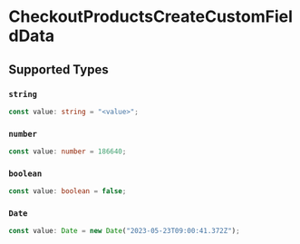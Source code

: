 # CheckoutProductsCreateCustomFieldData


## Supported Types

### `string`

```typescript
const value: string = "<value>";
```

### `number`

```typescript
const value: number = 186640;
```

### `boolean`

```typescript
const value: boolean = false;
```

### `Date`

```typescript
const value: Date = new Date("2023-05-23T09:00:41.372Z");
```

